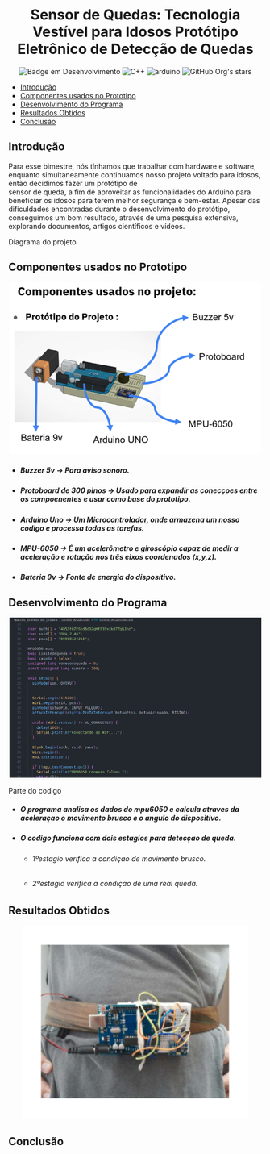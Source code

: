  
<h1 align="center">Sensor de Quedas: Tecnologia Vestível para Idosos Protótipo Eletrônico de Detecção de Quedas</h1>

<div align="center" >

![Badge em Desenvolvimento](http://img.shields.io/static/v1?label=STATUS&message=FINALIZADO&color=GREEN&style=for-the-badge)
![C++](https://img.shields.io/badge/C%2B%2B-00599C?style=for-the-badge&logo=c%2B%2B&logoColor=white)
![arduino](https://img.shields.io/badge/Arduino_IDE-00979D?style=for-the-badge&logo=arduino&logoColor=white)
![GitHub Org's stars](https://img.shields.io/github/stars/and3510?style=social)

</div>


* [Introdução](#Introduçao)
* [Componentes usados no Prototipo](#Componentes-usados-no-Prototipo)
* [Desenvolvimento do Programa](#Desenvolvimento-do-Programa)
* [Resultados Obtidos](#Resultados-Obtidos)
* [Conclusão](#conclusão)

## Introdução
Para esse bimestre, nós tínhamos que trabalhar com hardware e software, enquanto simultaneamente continuamos nosso projeto voltado para idosos, então decidimos fazer um protótipo de   
sensor de queda, a fim de aproveitar as funcionalidades do Arduino para beneficiar os idosos para terem melhor segurança e bem-estar. Apesar das dificuldades encontradas durante o desenvolvimento do protótipo, conseguimos um bom resultado, através de uma pesquisa extensiva, explorando documentos, artigos científicos e vídeos.

<div>



</div>


<p>Diagrama do projeto</p>

## Componentes usados no Prototipo 

<div align="center" >

<img width="500px" src="./images/fake.png"  alt="GitHub Readme Stats" />

</div>

- ##### Buzzer 5v -> Para aviso sonoro.
- ##### Protoboard de 300 pinos -> Usado para expandir as conecçoes entre os compoenentes e usar como base do prototipo.
- ##### Arduino Uno -> Um Microcontrolador, onde armazena um nosso codigo e processa todas as tarefas.
- ##### MPU-6050 -> É um acelerômetro e giroscópio capaz de medir a aceleração e rotação nos três eixos coordenados (x,y,z).
- ##### Bateria 9v -> Fonte de energia do dispositivo.

## Desenvolvimento do Programa

<div align="center" >

<img width= "500px" src="./images/code.png" alt="GitHub Readme Stats" /> 

</div>

<p>Parte do codigo</p>

- ##### O programa analisa os dados do mpu6050 e calcula atraves da aceleraçao o movimento brusco e o angulo do dispositivo.
- ##### O codigo funciona com dois estagios para detecçao de queda.
  - ###### 1ºestagio verifica a condiçao de movimento brusco.
  - ###### 2ºestagio verifica a condiçao de uma real queda.


## Resultados Obtidos 

<div align="center" >

<img width= "450px" src="./images/real.png" alt="GitHub Readme Stats" /> 

</div>

## Conclusão
